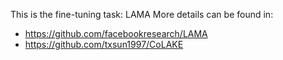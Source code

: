 This is the fine-tuning task: LAMA
More details can be found in:
- https://github.com/facebookresearch/LAMA
- https://github.com/txsun1997/CoLAKE
